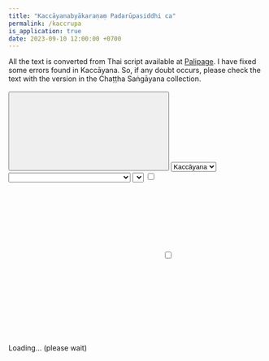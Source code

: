 ```yaml
---
title: "Kaccāyanabyākaraṇaṃ Padarūpasiddhi ca"
permalink: /kaccrupa
is_application: true
date: 2023-09-10 12:00:00 +0700
---
```


All the text is converted from Thai script available at [Palipage](https://sites.google.com/view/palipage). I have fixed some errors found in Kaccāyana. So, if any doubt occurs, please check the text with the version in the Chaṭṭha Saṅgāyana collection.

<div id="toolbar" style="padding-bottom:10px;padding-top:3px;z-index:10;">
<span class="toolbarbg">
<button onClick="bcUtil.toggleToolBar(kaccrupaReader);"><svg class="icon"><use xlink:href="/assets/fontawesome/custom.svg#window-maximize"></use></svg></button>
<select id="bookselector" onChange="kaccrupaReader.changeBook();">
<option value="kacc">Kaccāyana</option>
<option value="rupa">Rūpasiddhi</option>
</select>
<select id="chapterselector" style="width:18em;" onChange="kaccrupaReader.goChapter();"></select>
<select id="suttaselector" title="Sutta number to go" onChange="kaccrupaReader.goSutta();"></select>
<label for="xref" title="Show Xref"><input type="checkbox" id="xref" onClick="kaccrupaReader.updateDisplay();"><svg class="icon"><use xlink:href="/assets/fontawesome/custom.svg#link"></use></svg></label>
<label for="onlyformulas" title="Show only sutta heads"><input type="checkbox" id="onlyformulas" onClick="kaccrupaReader.updateDisplay();"><svg class="icon"><use xlink:href="/assets/fontawesome/custom.svg#heading"></use></svg></label>
</span>
</div>
<div id="textdisplay" style="text-align:left;padding-top:5px;">Loading... (please wait)</div>
<script src="/assets/js/kaccrupareader.js"></script>
<script src="/assets/js/pako_inflate.min.js"></script>
<script>
kaccrupaReader.util = bcUtil;
kaccrupaReader.loadText();
</script>


